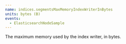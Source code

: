 ```yaml
---
name: indices.segmentsMaxMemoryIndexWriterInBytes
units: bytes (B)
events:
  - ElasticsearchNodeSample
---
```


The maximum memory used by the index writer, in bytes.